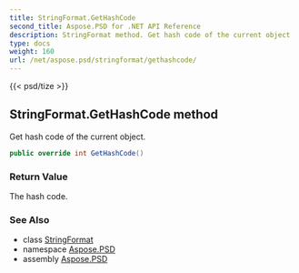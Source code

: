 ```yaml
---
title: StringFormat.GetHashCode
second_title: Aspose.PSD for .NET API Reference
description: StringFormat method. Get hash code of the current object
type: docs
weight: 160
url: /net/aspose.psd/stringformat/gethashcode/
---
```

{{< psd/tize >}}
## StringFormat.GetHashCode method

Get hash code of the current object.

```csharp
public override int GetHashCode()
```

### Return Value

The hash code.

### See Also

* class [StringFormat](../)
* namespace [Aspose.PSD](../../stringformat/)
* assembly [Aspose.PSD](../../../)


